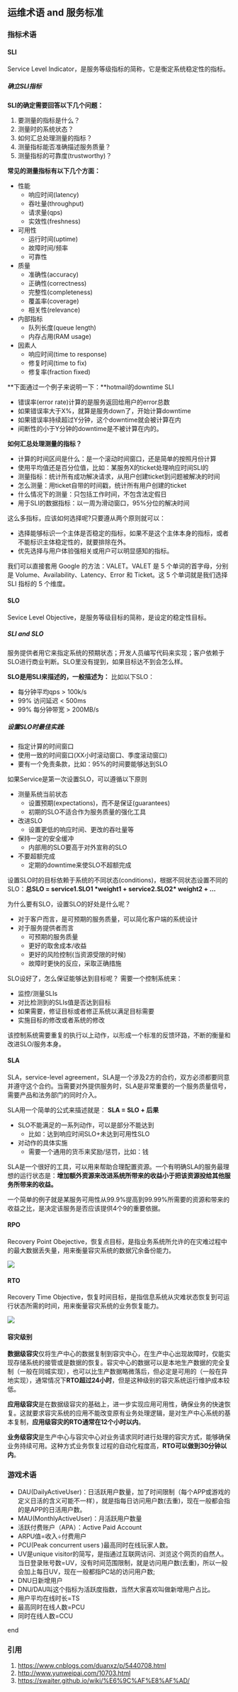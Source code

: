 ## 运维术语 and 服务标准

### 指标术语

#### SLI

Service Level Indicator，是服务等级指标的简称，它是衡定系统稳定性的指标。

##### 确立SLI指标

**SLI的确定需要回答以下几个问题：**

1. 要测量的指标是什么？
2. 测量时的系统状态？
3. 如何汇总处理测量的指标？
4. 测量指标能否准确描述服务质量？
5. 测量指标的可靠度(trustworthy)？

**常见的测量指标有以下几个方面：**

- 性能
  - 响应时间(latency)
  - 吞吐量(throughput)
  - 请求量(qps)
  - 实效性(freshness)
- 可用性
  - 运行时间(uptime)
  - 故障时间/频率
  - 可靠性
- 质量
  - 准确性(accuracy)
  - 正确性(correctness)
  - 完整性(completeness)
  - 覆盖率(coverage)
  - 相关性(relevance)
- 内部指标
  - 队列长度(queue length)
  - 内存占用(RAM usage)
- 因素人
  - 响应时间(time to response)
  - 修复时间(time to fix)
  - 修复率(fraction fixed)

**下面通过一个例子来说明一下：**hotmail的downtime SLI

- 错误率(error rate)计算的是服务返回给用户的error总数
- 如果错误率大于X%，就算是服务down了，开始计算downtime
- 如果错误率持续超过Y分钟，这个downtime就会被计算在内
- 间断性的小于Y分钟的downtime是不被计算在内的。

**如何汇总处理测量的指标？**

- 计算的时间区间是什么：是一个滚动时间窗口，还是简单的按照月份计算
- 使用平均值还是百分位值，比如：某服务X的ticket处理响应时间SLI的
- 测量指标：统计所有成功解决请求，从用户创建ticket到问题被解决的时间
- 怎么测量：用ticket自带的时间戳，统计所有用户创建的ticket
- 什么情况下的测量：只包括工作时间，不包含法定假日
- 用于SLI的数据指标：以一周为滑动窗口，95%分位的解决时间

这么多指标，应该如何选择呢?只要遵从两个原则就可以：

- 选择能够标识一个主体是否稳定的指标，如果不是这个主体本身的指标，或者不能标识主体稳定性的，就要排除在外。
- 优先选择与用户体验强相关或用户可以明显感知的指标。

我们可以直接套用 Google 的方法：VALET。VALET 是 5 个单词的首字母，分别是 Volume、Availability、Latency、Error 和 Ticket。这 5 个单词就是我们选择 SLI 指标的 5 个维度。

#### SLO

Sevice Level Objective，是服务等级目标的简称，是设定的稳定性目标。

##### SLI and SLO

服务提供者用它来指定系统的预期状态；开发人员编写代码来实现；客户依赖于SLO进行商业判断。SLO里没有提到，如果目标达不到会怎么样。

**SLO是用SLI来描述的，一般描述为：**
比如以下SLO：

- 每分钟平均qps > 100k/s
- 99% 访问延迟 < 500ms
- 99% 每分钟带宽 > 200MB/s

##### 设置SLO时最佳实践:

- 指定计算的时间窗口
- 使用一致的时间窗口(XX小时滚动窗口、季度滚动窗口)
- 要有一个免责条款，比如：95%的时间要能够达到SLO

如果Service是第一次设置SLO，可以遵循以下原则

- 测量系统当前状态
  - 设置预期(expectations)，而不是保证(guarantees)
  - 初期的SLO不适合作为服务质量的强化工具
- 改进SLO
  - 设置更低的响应时间、更改的吞吐量等
- 保持一定的安全缓冲
  - 内部用的SLO要高于对外宣称的SLO
- 不要超额完成
  - 定期的downtime来使SLO不超额完成

设置SLO时的目标依赖于系统的不同状态(conditions)，根据不同状态设置不同的SLO：**总SLO = service1.SLO1 \*weight1 + service2.SLO2\* weight2 + …**

为什么要有SLO，设置SLO的好处是什么呢？

- 对于客户而言，是可预期的服务质量，可以简化客户端的系统设计
- 对于服务提供者而言
  - 可预期的服务质量
  - 更好的取舍成本/收益
  - 更好的风险控制(当资源受限的时候)
  - 故障时更快的反应，采取正确措施

SLO设好了，怎么保证能够达到目标呢？
需要一个控制系统来：

- 监控/测量SLIs
- 对比检测到的SLIs值是否达到目标
- 如果需要，修证目标或者修正系统以满足目标需要
- 实施目标的修改或者系统的修改

该控制系统需要重复的执行以上动作，以形成一个标准的反馈环路，不断的衡量和改进SLO/服务本身。

#### SLA

SLA，service-level agreement，SLA是一个涉及2方的合约，双方必须都要同意并遵守这个合约。当需要对外提供服务时，SLA是非常重要的一个服务质量信号，需要产品和法务部门的同时介入。

SLA用一个简单的公式来描述就是： **SLA = SLO + 后果**

- SLO不能满足的一系列动作，可以是部分不能达到
  - 比如：达到响应时间SLO+未达到可用性SLO
- 对动作的具体实施
  - 需要一个通用的货币来奖励/惩罚，比如：钱

SLA是一个很好的工具，可以用来帮助合理配置资源。一个有明确SLA的服务最理想的运行状态是：**增加额外资源来改进系统所带来的收益小于把该资源投给其他服务所带来的收益。**

一个简单的例子就是某服务可用性从99.9%提高到99.99%所需要的资源和带来的收益之比，是决定该服务是否应该提供4个9的重要依据。



#### RPO

Recovery Point Obejective，恢复点目标，是指业务系统所允许的在灾难过程中的最大数据丢失量，用来衡量容灾系统的数据冗余备份能力。

![](https://image-1300760561.cos.ap-beijing.myqcloud.com/bgyq-blog/RPO.png)



#### RTO

Recovery Time Objective，恢复时间目标，是指信息系统从灾难状态恢复到可运行状态所需的时间，用来衡量容灾系统的业务恢复能力。

![](https://image-1300760561.cos.ap-beijing.myqcloud.com/bgyq-blog/RTO.png)

#### 容灾级别

**数据级容灾**仅将生产中心的数据复制到容灾中心，在生产中心出现故障时，仅能实现存储系统的接管或是数据的恢复。容灾中心的数据可以是本地生产数据的完全复制（一般在同城实现），也可以比生产数据略微落后，但必定是可用的（一般在异地实现），通常情况下**RTO超过24小时**，但是这种级别的容灾系统运行维护成本较低。

**应用级容灾**是在数据级容灾的基础上，进一步实现应用可用性，确保业务的快速恢复。这就要求容灾系统的应用不能改变原有业务处理逻辑，是对生产中心系统的基本复制，**应用级容灾的RTO通常在12个小时以内**。

**业务级容灾**是生产中心与容灾中心对业务请求同时进行处理的容灾方式，能够确保业务持续可用。这种方式业务恢复过程的自动化程度高，**RTO可以做到30分钟以内**。

### 游戏术语

- DAU(DailyActiveUser)：日活跃用户数量，加了时间限制（每个APP或游戏的定义日活的含义可能不一样），就是指每日访问用户数(去重)，现在一般都会指的是APP的日活用户数。
- MAU(MonthlyActiveUser)：月活跃用户数量
- 活跃付费账户（APA）：Active Paid Account
- ARPU值=收入÷付费用户
- PCU(Peak concurrent users )最高同时在线玩家人数。
- UV是unique visitor的简写，是指通过互联网访问、浏览这个网页的自然人。当日登录账号数=UV，没有时间范围限制，就是访问用户数(去重)，所以一般会加上每日UV，现在一般都指PC站的访问用户数;
- DNU日新增用户
- DNU/DAU叫这个指标为活跃度指数，当然大家喜欢叫做新增用户占比。
- 用户平均在线时长=TS
- 最高同时在线人数=PCU
- 同时在线人数=CCU

end

### 引用

1.  https://www.cnblogs.com/duanxz/p/5440708.html
2. http://www.yunweipai.com/10703.html
3. https://swaiter.github.io/wiki/%E6%9C%AF%E8%AF%AD/
